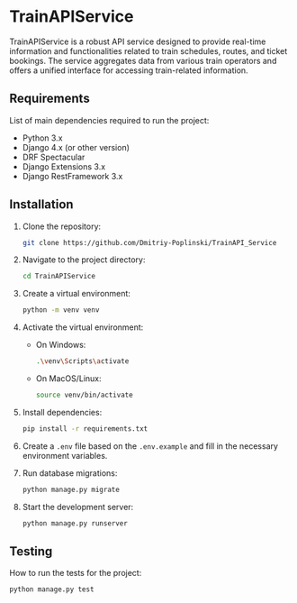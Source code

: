 # TrainAPIService

TrainAPIService is a robust API service designed to provide real-time 
information and functionalities related to train schedules, routes, 
and ticket bookings. The service aggregates data from various train operators 
and offers a unified interface for accessing train-related information.

## Requirements

List of main dependencies required to run the project:

- Python 3.x
- Django 4.x (or other version)
- DRF Spectacular
- Django Extensions 3.x
- Django RestFramework 3.x


## Installation

1. Clone the repository:
    ```sh
    git clone https://github.com/Dmitriy-Poplinski/TrainAPI_Service
    ```

2. Navigate to the project directory:
    ```sh
    cd TrainAPIService
    ```

3. Create a virtual environment:
    ```sh
    python -m venv venv
    ```

4. Activate the virtual environment:
    - On Windows:
        ```sh
        .\venv\Scripts\activate
        ```
    - On MacOS/Linux:
        ```sh
        source venv/bin/activate
        ```

5. Install dependencies:
    ```sh
    pip install -r requirements.txt
    ```

6. Create a `.env` file based on the `.env.example` and fill in the necessary environment variables.

7. Run database migrations:
    ```sh
    python manage.py migrate
    ```

8. Start the development server:
    ```sh
    python manage.py runserver
    ```

## Testing

How to run the tests for the project:
```sh
python manage.py test
